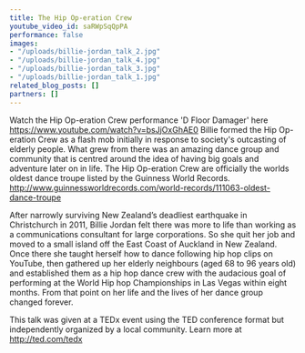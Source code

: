 ```yaml
---
title: The Hip Op-eration Crew
youtube_video_id: saRWpSqQpPA
performance: false
images:
- "/uploads/billie-jordan_talk_2.jpg"
- "/uploads/billie-jordan_talk_4.jpg"
- "/uploads/billie-jordan_talk_3.jpg"
- "/uploads/billie-jordan_talk_1.jpg"
related_blog_posts: []
partners: []
---
```


Watch the Hip Op-eration Crew performance 'D Floor Damager' here https://www.youtube.com/watch?v=bsJjOxGhAE0 Billie formed the Hip Op-eration Crew as a flash mob initially in response to society's outcasting of elderly people. What grew from there was an amazing dance group and community that is centred around the idea of having big goals and  adventure later on in life. The Hip Op-eration Crew are officially the worlds oldest dance troupe listed by the Guinness World Records. http://www.guinnessworldrecords.com/world-records/111063-oldest-dance-troupe

After narrowly surviving New Zealand’s deadliest earthquake in Christchurch in 2011, Billie Jordan felt there was more to life than working as a communications consultant for large corporations. So she quit her job and moved to a small island off the East Coast of Auckland in New Zealand. Once there she taught herself how to dance following hip hop clips on YouTube, then gathered up her elderly neighbours (aged 68 to 96 years old) and established them as a hip hop dance crew with the audacious goal of performing at the World Hip hop Championships in Las Vegas within eight months. From that point on her life and the lives of her dance group changed forever.

This talk was given at a TEDx event using the TED conference format but independently organized by a local community. Learn more at http://ted.com/tedx
